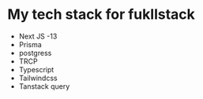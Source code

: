 # My tech stack for fukllstack 
* Next JS -13 
* Prisma 
* postgress 
* TRCP
* Typescript 
* Tailwindcss
* Tanstack query 
